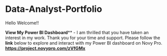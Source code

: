 # Data-Analyst-Portfolio
Hello Welcome!!

**View My Power BI Dashboard**** - 
I am thrilled that you have taken an interest in my work. Thank you for your time and support. 
Please follow the **link** below to explore and interact with my Power BI dashboard on Novy Pro.
**https://project.novypro.com/zVfGMx**
